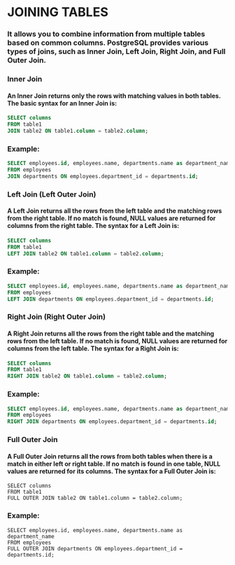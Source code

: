 # JOINING TABLES

### It allows you to combine information from multiple tables based on common columns. PostgreSQL provides various types of joins, such as Inner Join, Left Join, Right Join, and Full Outer Join. 

### Inner Join

#### An Inner Join returns only the rows with matching values in both tables. The basic syntax for an Inner Join is:
```sql
SELECT columns
FROM table1
JOIN table2 ON table1.column = table2.column;
```
### Example:
```sql
SELECT employees.id, employees.name, departments.name as department_name
FROM employees
JOIN departments ON employees.department_id = departments.id;
```
### Left Join (Left Outer Join)

#### A Left Join returns all the rows from the left table and the matching rows from the right table. If no match is found, NULL values are returned for columns from the right table. The syntax for a Left Join is:
```sql
SELECT columns
FROM table1
LEFT JOIN table2 ON table1.column = table2.column;
```
### Example:
```sql
SELECT employees.id, employees.name, departments.name as department_name
FROM employees
LEFT JOIN departments ON employees.department_id = departments.id;
```

### Right Join (Right Outer Join)

#### A Right Join returns all the rows from the right table and the matching rows from the left table. If no match is found, NULL values are returned for columns from the left table. The syntax for a Right Join is:
```sql
SELECT columns
FROM table1
RIGHT JOIN table2 ON table1.column = table2.column;
```
### Example:
```sql
SELECT employees.id, employees.name, departments.name as department_name
FROM employees
RIGHT JOIN departments ON employees.department_id = departments.id;
```
### Full Outer Join

#### A Full Outer Join returns all the rows from both tables when there is a match in either left or right table. If no match is found in one table, NULL values are returned for its columns. The syntax for a Full Outer Join is:
```
SELECT columns
FROM table1
FULL OUTER JOIN table2 ON table1.column = table2.column;
```
### Example:
```
SELECT employees.id, employees.name, departments.name as department_name
FROM employees
FULL OUTER JOIN departments ON employees.department_id = departments.id;
```
